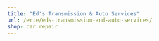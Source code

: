 ```yaml
---
title: "Ed's Transmission & Auto Services"
url: /erie/eds-transmission-and-auto-services/
shop: car repair
---
```

